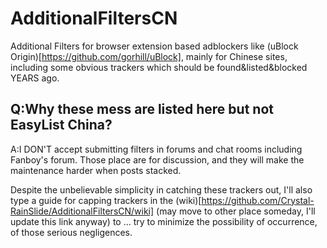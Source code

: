 # AdditionalFiltersCN

Additional Filters for browser extension based adblockers like (uBlock Origin)[https://github.com/gorhill/uBlock], mainly for Chinese sites, including some obvious trackers which should be found&listed&blocked YEARS ago.

## Q:Why these mess are listed here but not EasyList China?

A:I DON'T accept submitting filters in forums and chat rooms including Fanboy's forum. Those place are for discussion, and they will make the maintenance harder when posts stacked.

Despite the unbelievable simplicity in catching these trackers out, I'll also type a guide for capping trackers in the (wiki)[https://github.com/Crystal-RainSlide/AdditionalFiltersCN/wiki] (may move to other place someday, I'll update this link anyway) to … try to minimize the possibility of occurrence, of those serious negligences.
